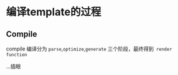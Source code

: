 # 编译template的过程

## Compile
compile 编译分为 `parse`,`optimize`,`generate` 三个阶段，最终得到` render function`

...插眼